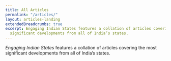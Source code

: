 ```yaml
---
title: All Articles
permalink: "/articles/"
layout: articles-landing
extendedBreadcrumbs: true
excerpt: Engaging Indian States features a collation of articles covering the most
  significant developments from all of India’s states.
---
```


<em>Engaging Indian States</em> features a collation of articles covering the most significant developments from all of India’s states.